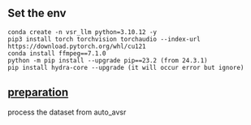 ## Set the env
```
conda create -n vsr_llm python=3.10.12 -y
pip3 install torch torchvision torchaudio --index-url https://download.pytorch.org/whl/cu121
conda install ffmpeg==7.1.0
python -m pip install --upgrade pip==23.2 (from 24.3.1)
pip install hydra-core --upgrade (it will occur error but ignore)
```

## [preparation](https://github.com/mpc001/auto_avsr/tree/main/preparation)
process the dataset from auto_avsr